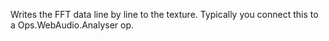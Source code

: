 Writes the FFT data line by line to the texture. Typically you connect this to a Ops.WebAudio.Analyser op.
